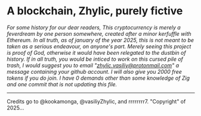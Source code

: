 # A blockchain, Zhylic, purely fictive
_For some history for our dear readers, This cryptocurrency is merely a feverdream by one person somewhere, created after a minor kerfuffle with Ethereum._
_In all truth, as of january of the year 2025, this is not meant to be taken as a serious endeavour, on anyone's part._
_Merely seeing this project is proof of God, otherwise it would have been relegated to the dustbin of history._
_If in all truth, you would be inticed to work on this cursed pile of trash, I would suggest you to email "zhylic.vasiliy@protonmail.com" a message containing your github account. I will also give you 2000 free tokens if you do join. I have 0 demands other than some knowledge of Zig and one commit that is not updating this file._

---

Credits go to @kookamonga, @vasiliyZhylic, and rrrrrrrr7. "Copyright" of 2025...
